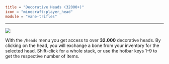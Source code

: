 ```toml
title = "Decorative Heads (32000+)"
icon = "minecraft:player_head"
module = "vane-trifles"
```
---
![](images/heads.png)

With the `/heads` menu you get access to over **32.000** decorative heads.
By clicking on the head, you will exchange a bone from your inventory for the selected head.
Shift-click for a whole stack, or use the hotbar keys 1–9 to get the respective number of items.
